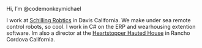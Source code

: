Hi, I’m @codemonkeymichael   

I work at <a href="https://www.technipfmc.com/en/what-we-do/subsea/robotics/">Schilling Robtics</a> in Davis California. We make under sea remote control robots, so cool. I work in C# on the ERP and wearhousing extention software. Im also a director at the <a href="https://heartstoppershaunt.com/">Heartstopper Hauted House</a> in Rancho Cordova California. 
